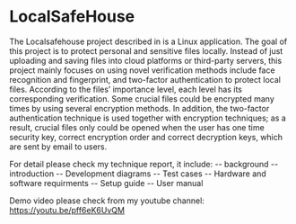 # LocalSafeHouse
The Localsafehouse project described in is a Linux application. The goal of this project is to protect personal and sensitive files locally. Instead of just uploading and saving files into cloud platforms or third-party servers, this project mainly focuses on using novel verification methods include face recognition and fingerprint, and two-factor authentication to protect local files. According to the files’ importance level, each level has its corresponding verification. Some crucial files could be encrypted many times by using several encryption methods. In addition, the two-factor authentication technique is used together with encryption techniques; as a result, crucial files only could be opened when the user has one time security key, correct encryption order and correct decryption keys, which are sent by email to users.

For detail please check my technique report, it include:
    -- background 
    -- introduction 
    -- Development diagrams
    -- Test cases
    -- Hardware and software requirments
    -- Setup guide
    -- User manual
    
Demo video please check from my youtube channel:
https://youtu.be/pff6eK6UvQM
